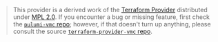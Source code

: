 > This provider is a derived work of the [Terraform Provider](https://github.com/terraform-providers/terraform-provider-vmc)
> distributed under [MPL 2.0](https://www.mozilla.org/en-US/MPL/2.0/). If you encounter a bug or missing feature,
> first check the [`pulumi-vmc` repo](/issues); however, if that doesn't turn up anything,
> please consult the source [`terraform-provider-vmc` repo](https://github.com/terraform-providers/terraform-provider-vmc/issues).
